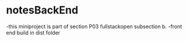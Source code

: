 ﻿# notesBackEnd
-this miniproject is part of section P03 fullstackopen subsection b.
-front end build in dist folder
